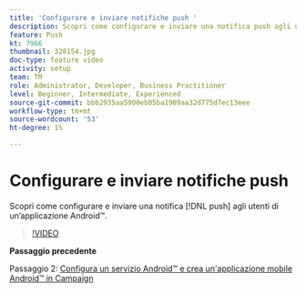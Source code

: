 ```yaml
---
title: 'Configurare e inviare notifiche push '
description: Scopri come configurare e inviare una notifica push agli utenti di app Android™.
feature: Push
kt: 7966
thumbnail: 328154.jpg
doc-type: feature video
activity: setup
team: TM
role: Administrator, Developer, Business Practitioner
level: Beginner, Intermediate, Experienced
source-git-commit: bbb2935aa5900eb05ba1909aa32d775d7ec13eee
workflow-type: tm+mt
source-wordcount: '53'
ht-degree: 1%

---
```



# Configurare e inviare notifiche push

Scopri come configurare e inviare una notifica [!DNL push] agli utenti di un’applicazione Android™.

>[!VIDEO](https://video.tv.adobe.com/v/328154?quality=12)

**Passaggio precedente**

Passaggio 2: [Configura un servizio Android™ e crea un&#39;applicazione mobile Android™ in Campaign](/help/tutorial-get-started-with-push-notifications-for-android/configure-an-android-service-in-campaign.md)
